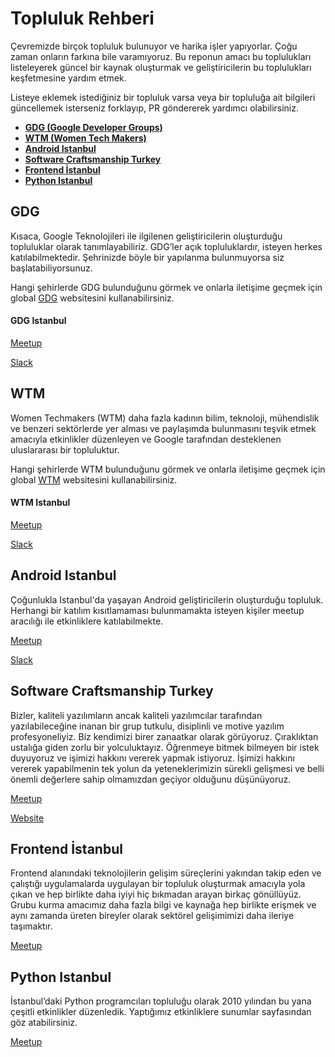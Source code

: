 
# Topluluk Rehberi

Çevremizde birçok topluluk bulunuyor ve harika işler yapıyorlar. Çoğu zaman onların farkına bile varamıyoruz. Bu reponun amacı bu toplulukları listeleyerek güncel bir kaynak oluşturmak ve geliştiricilerin bu toplulukları keşfetmesine yardım etmek.

Listeye eklemek istediğiniz bir topluluk varsa veya bir topluluğa ait bilgileri güncellemek isterseniz forklayıp, PR göndererek yardımcı olabilirsiniz.
	
*   **[GDG (Google Developer Groups)](#gdg)**
*   **[WTM (Women Tech Makers)](#wtm)**
*   **[Android Istanbul](#androidistanbul)**
*   **[Software Craftsmanship Turkey](#softwarecraftsmanshipturkey)**
*   **[Frontend İstanbul](#frontendistanbul)**
*   **[Python Istanbul](#pythonistanbul)**



## <a name="gdg"></a> GDG

Kısaca, Google Teknolojileri ile ilgilenen geliştiricilerin oluşturduğu topluluklar olarak tanımlayabiliriz. GDG’ler açık topluluklardır, isteyen herkes katılabilmektedir. Şehrinizde böyle bir yapılanma bulunmuyorsa siz başlatabiliyorsunuz.

Hangi şehirlerde GDG bulunduğunu görmek ve onlarla iletişime geçmek için global [GDG](https://developers.google.com/groups/directory/?hl=tr) websitesini kullanabilirsiniz.

#### GDG Istanbul
[Meetup](https://www.meetup.com/tr-TR/GDGIstanbul/)

[Slack](http://gdgistanbul-slack.herokuapp.com/)
			
## <a name="wtm"></a> WTM
								
Women Techmakers (WTM) daha fazla kadının bilim, teknoloji, mühendislik ve benzeri sektörlerde yer alması ve paylaşımda bulunmasını teşvik etmek amacıyla etkinlikler düzenleyen ve Google tarafından desteklenen uluslararası bir topluluktur.

Hangi şehirlerde WTM bulunduğunu görmek ve onlarla iletişime geçmek için global [WTM](https://www.womentechmakers.com/directory) websitesini kullanabilirsiniz.

#### WTM Istanbul
[Meetup](https://www.meetup.com/tr-TR/GDGIstanbul/)

[Slack](http://gdgistanbul-slack.herokuapp.com/)


## <a name="androidistanbul"></a> Android Istanbul

Çoğunlukla Istanbul'da yaşayan Android geliştiricilerin oluşturduğu topluluk. Herhangi bir katılım kısıtlamaması bulunmamakta isteyen kişiler meetup aracılığı ile etkinliklere katılabilmekte. 
								
[Meetup](https://www.meetup.com/tr-TR/Android-Istanbul-Meetup/) 

[Slack](https://www.meetup.com/tr-TR/Android-Istanbul-Meetup/)


## <a name="softwarecraftsmanshipturkey"></a> Software Craftsmanship Turkey

Bizler, kaliteli yazılımların ancak kaliteli yazılımcılar tarafından yazılabileceğine inanan bir grup tutkulu, disiplinli ve motive yazılım profesyoneliyiz. Biz kendimizi birer zanaatkar olarak görüyoruz. Çıraklıktan ustalığa giden zorlu bir yolculuktayız. Öğrenmeye bitmek bilmeyen bir istek duyuyoruz ve işimizi hakkını vererek yapmak istiyoruz. İşimizi hakkını vererek yapabilmenin tek yolun da yeteneklerimizin sürekli gelişmesi ve belli önemli değerlere sahip olmamızdan geçiyor olduğunu düşünüyoruz.  
								
[Meetup](https://www.meetup.com/tr-TR/Software-Craftsmanship-Turkey/?chapter_analytics_code=UA-86718424-1) 

[Website](http://www.scturkey.org/)

## <a name="frontendistanbul"></a> Frontend İstanbul

Frontend alanındaki teknolojilerin gelişim süreçlerini yakından takip eden ve çalıştığı uygulamalarda uygulayan bir topluluk oluşturmak amacıyla yola çıkan ve hep birlikte daha iyiyi hiç bıkmadan arayan birkaç gönüllüyüz. Grubu kurma amacımız daha fazla bilgi ve kaynağa hep birlikte erişmek ve aynı zamanda üreten bireyler olarak sektörel gelişimimizi daha ileriye taşımaktır.

[Meetup](https://www.meetup.com/tr-TR/Frontend-Istanbul/) 


## <a name="pythonistanbul"></a> Python Istanbul

İstanbul’daki Python programcıları topluluğu olarak 2010 yılından bu yana çeşitli etkinlikler düzenledik. Yaptığımız etkinliklere sunumlar sayfasından göz atabilirsiniz.

[Meetup](https://www.meetup.com/tr-TR/python-istanbul/) 





